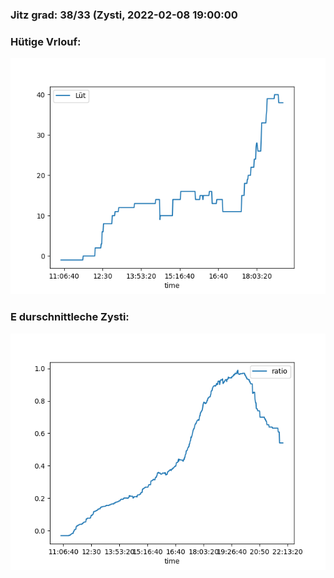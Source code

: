 ### Jitz grad: 38/33 (Zysti, 2022-02-08 19:00:00

### Hütige Vrlouf:
![Graph](Today.png)

### E durschnittleche Zysti:
![Graph](Zysti.png)
